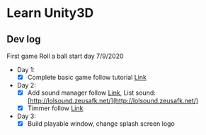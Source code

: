 # Learn Unity3D

## Dev log 

First game Roll a ball start day 7/9/2020

- Day 1:
  - [x] Complete basic game follow tutorial [Link](https://www.youtube.com/watch?v=_uO5B7bP9jo&list=PLX2vGYjWbI0TiP080ELGDurOmz5NAg5CI)
 
- Day 2:
  - [x] Add sound manager follow [Link](https://www.youtube.com/watch?v=6OT43pvUyfY), List sound: [http://lolsound.zeusafk.net/](http://lolsound.zeusafk.net/)
  - [x] Timmer follow [Link](https://answers.unity.com/questions/64498/time-counter-up.html)

- Day 3:
  - [x] Build playable window, change splash screen logo
